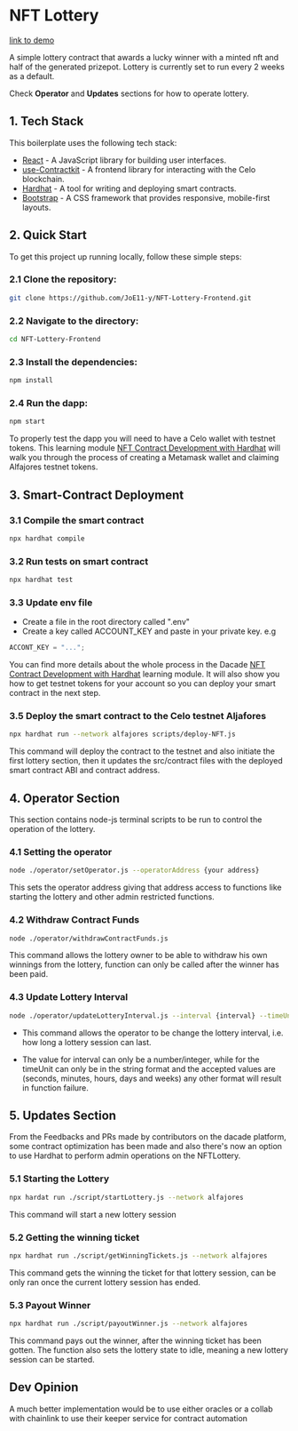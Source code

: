 # NFT Lottery

[link to demo](https://joe11-y.github.io/NFT-Lottery-Frontend/)

A simple lottery contract that awards a lucky winner with a minted nft and half of the generated prizepot.
Lottery is currently set to run every 2 weeks as a default.

Check **Operator** and **Updates** sections for how to operate lottery.


## 1. Tech Stack
This boilerplate uses the following tech stack:
- [React](https://reactjs.org/) - A JavaScript library for building user interfaces.
- [use-Contractkit](contractkit
) - A frontend library for interacting with the Celo blockchain.
- [Hardhat](https://hardhat.org/) - A tool for writing and deploying smart contracts.
- [Bootstrap](https://getbootstrap.com/) - A CSS framework that provides responsive, mobile-first layouts.

## 2. Quick Start

To get this project up running locally, follow these simple steps:

### 2.1 Clone the repository:

```bash
git clone https://github.com/JoE11-y/NFT-Lottery-Frontend.git
```

### 2.2 Navigate to the directory:

```bash
cd NFT-Lottery-Frontend
```

### 2.3 Install the dependencies:

```bash
npm install
```

### 2.4 Run the dapp:

```bash
npm start
```

To properly test the dapp you will need to have a Celo wallet with testnet tokens.
This learning module [NFT Contract Development with Hardhat](https://hackmd.io/exuZTH2hTqKytn2vxgDmcg) will walk you through the process of creating a Metamask wallet and claiming Alfajores testnet tokens.

## 3. Smart-Contract Deployment

### 3.1 Compile the smart contract

```bash
npx hardhat compile
```

### 3.2 Run tests on smart contract

```bash
npx hardhat test
```

### 3.3 Update env file

- Create a file in the root directory called ".env"
- Create a key called ACCOUNT_KEY and paste in your private key. e.g

```js
ACCONT_KEY = "...";
```
You can find more details about the whole process in the Dacade [NFT Contract Development with Hardhat](https://hackmd.io/exuZTH2hTqKytn2vxgDmcg) learning module. It will also show you how to get testnet tokens for your account so you can deploy your smart contract in the next step.

### 3.5 Deploy the smart contract to the Celo testnet Aljafores

```bash
npx hardhat run --network alfajores scripts/deploy-NFT.js
```

This command will deploy the contract to the testnet and also initiate the first lottery section, then it updates the src/contract files with the deployed smart contract ABI and contract address.

## 4. Operator Section

This section contains node-js terminal scripts to be run to control the operation of the lottery.

### 4.1 Setting the operator

```bash
node ./operator/setOperator.js --operatorAddress {your address}
```

This sets the operator address giving that address access to functions like starting the lottery and other admin restricted functions.


### 4.2 Withdraw Contract Funds

```bash
node ./operator/withdrawContractFunds.js 
```

This command allows the lottery owner to be able to withdraw his own winnings from the lottery, function can only be called after the winner has been paid.

### 4.3 Update Lottery Interval

```bash
node ./operator/updateLotteryInterval.js --interval {interval} --timeUnit {timeUnit}
```
- This command allows the operator to be change the lottery interval, i.e. how long a lottery session can last.

- The value for interval can only be a number/integer, while for the timeUnit can only be in the string format and the accepted values are (seconds, minutes, hours, days and weeks) any other format will result in function failure.

## 5. Updates Section
From the Feedbacks and PRs made by contributors on the dacade platform, some contract optimization has been made and also there's now an option to use Hardhat to perform admin operations on the NFTLottery. 

### 5.1 Starting the Lottery

```bash
npx hardat run ./script/startLottery.js --network alfajores
```

This command will start a new lottery session

### 5.2 Getting the winning ticket

```bash
npx hardhat run ./script/getWinningTickets.js --network alfajores
```

This command gets the winning the ticket for that lottery session, can be only ran once the current lottery session has ended.

### 5.3 Payout Winner

```bash
npx hardhat run ./script/payoutWinner.js --network alfajores
```

This command pays out the winner, after the winning ticket has been gotten. The function also sets the lottery state to idle, meaning a new lottery session can be started.


## Dev Opinion
A much better implementation would be to use either oracles or a collab with chainlink to use their keeper service for contract automation
